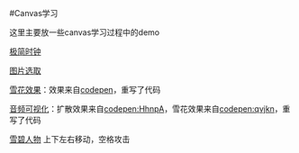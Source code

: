 #Canvas学习

这里主要放一些canvas学习过程中的demo

[极简时钟](http://lingyucoder.github.io/learn-canvas/clock/clock.html)

[图片选取](http://lingyucoder.github.io/learn-canvas/imagePicker/imagePicker.html)

[雪花效果](http://lingyucoder.github.io/learn-canvas/snow/snow.html)：效果来自[codepen](http://codepen.io/john052/pen/CwzGu)，重写了代码

[音频可视化](http://lingyucoder.github.io/learn-canvas/audioVisualiser/audioVisualiser.html)：扩散效果来自[codepen:HhnpA](http://codepen.io/thepheer/pen/HhnpA)，雪花效果来自[codepen:qvjkn](http://codepen.io/loktar00/pen/qvjkn)，重写了代码

[雪碧人物](http://lingyucoder.github.io/learn-canvas/sprites/sprites.html) 上下左右移动，空格攻击